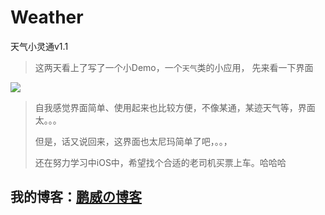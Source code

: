 # Weather
天气小灵通v1.1
> 这两天看上了写了一个小Demo，一个`天气`类的小应用，
> 先来看一下界面
> 

![](http://down.treney.com/img/devr/IMG_1534.PNG)

>
>自我感觉界面简单、使用起来也比较方便，不像某通，某迹天气等，界面太。。。
>
>但是，话又说回来，这界面也太尼玛简单了吧，。。，
>
>还在努力学习中iOS中，希望找个合适的老司机买票上车。哈哈哈

## 我的博客：[鹏威の博客](http://blog.treney.com)

